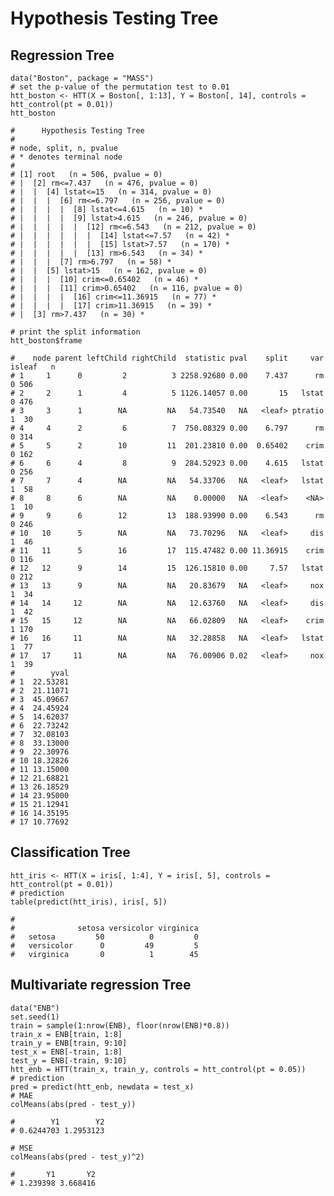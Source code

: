 # Hypothesis Testing Tree

## Regression Tree

    data("Boston", package = "MASS")
    # set the p-value of the permutation test to 0.01
    htt_boston <- HTT(X = Boston[, 1:13], Y = Boston[, 14], controls = htt_control(pt = 0.01))
    htt_boston

    #      Hypothesis Testing Tree 
    # 
    # node, split, n, pvalue
    # * denotes terminal node
    # 
    # [1] root   (n = 506, pvalue = 0)
    # |  [2] rm<=7.437   (n = 476, pvalue = 0)
    # |  |  [4] lstat<=15   (n = 314, pvalue = 0)
    # |  |  |  [6] rm<=6.797   (n = 256, pvalue = 0)
    # |  |  |  |  [8] lstat<=4.615   (n = 10) *
    # |  |  |  |  [9] lstat>4.615   (n = 246, pvalue = 0)
    # |  |  |  |  |  [12] rm<=6.543   (n = 212, pvalue = 0)
    # |  |  |  |  |  |  [14] lstat<=7.57   (n = 42) *
    # |  |  |  |  |  |  [15] lstat>7.57   (n = 170) *
    # |  |  |  |  |  [13] rm>6.543   (n = 34) *
    # |  |  |  [7] rm>6.797   (n = 58) *
    # |  |  [5] lstat>15   (n = 162, pvalue = 0)
    # |  |  |  [10] crim<=0.65402   (n = 46) *
    # |  |  |  [11] crim>0.65402   (n = 116, pvalue = 0)
    # |  |  |  |  [16] crim<=11.36915   (n = 77) *
    # |  |  |  |  [17] crim>11.36915   (n = 39) *
    # |  [3] rm>7.437   (n = 30) *

    # print the split information
    htt_boston$frame

    #    node parent leftChild rightChild  statistic pval    split     var isleaf   n
    # 1     1      0         2          3 2258.92680 0.00    7.437      rm      0 506
    # 2     2      1         4          5 1126.14057 0.00       15   lstat      0 476
    # 3     3      1        NA         NA   54.73540   NA   <leaf> ptratio      1  30
    # 4     4      2         6          7  750.08329 0.00    6.797      rm      0 314
    # 5     5      2        10         11  201.23810 0.00  0.65402    crim      0 162
    # 6     6      4         8          9  284.52923 0.00    4.615   lstat      0 256
    # 7     7      4        NA         NA   54.33706   NA   <leaf>   lstat      1  58
    # 8     8      6        NA         NA    0.00000   NA   <leaf>    <NA>      1  10
    # 9     9      6        12         13  188.93990 0.00    6.543      rm      0 246
    # 10   10      5        NA         NA   73.70296   NA   <leaf>     dis      1  46
    # 11   11      5        16         17  115.47482 0.00 11.36915    crim      0 116
    # 12   12      9        14         15  126.15810 0.00     7.57   lstat      0 212
    # 13   13      9        NA         NA   20.83679   NA   <leaf>     nox      1  34
    # 14   14     12        NA         NA   12.63760   NA   <leaf>     dis      1  42
    # 15   15     12        NA         NA   66.02809   NA   <leaf>    crim      1 170
    # 16   16     11        NA         NA   32.28858   NA   <leaf>   lstat      1  77
    # 17   17     11        NA         NA   76.00906 0.02   <leaf>     nox      1  39
    #        yval
    # 1  22.53281
    # 2  21.11071
    # 3  45.09667
    # 4  24.45924
    # 5  14.62037
    # 6  22.73242
    # 7  32.08103
    # 8  33.13000
    # 9  22.30976
    # 10 18.32826
    # 11 13.15000
    # 12 21.68821
    # 13 26.18529
    # 14 23.95000
    # 15 21.12941
    # 16 14.35195
    # 17 10.77692

## Classification Tree

    htt_iris <- HTT(X = iris[, 1:4], Y = iris[, 5], controls = htt_control(pt = 0.01))
    # prediction 
    table(predict(htt_iris), iris[, 5])

    #             
    #              setosa versicolor virginica
    #   setosa         50          0         0
    #   versicolor      0         49         5
    #   virginica       0          1        45

## Multivariate regression Tree

    data("ENB")
    set.seed(1)
    train = sample(1:nrow(ENB), floor(nrow(ENB)*0.8))
    train_x = ENB[train, 1:8]
    train_y = ENB[train, 9:10]
    test_x = ENB[-train, 1:8]
    test_y = ENB[-train, 9:10]
    htt_enb = HTT(train_x, train_y, controls = htt_control(pt = 0.05))
    # prediction
    pred = predict(htt_enb, newdata = test_x)
    # MAE
    colMeans(abs(pred - test_y))

    #        Y1        Y2 
    # 0.6244703 1.2953123

    # MSE
    colMeans(abs(pred - test_y)^2)

    #       Y1       Y2 
    # 1.239398 3.668416
